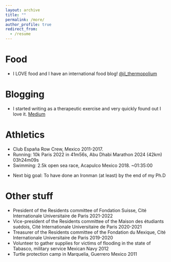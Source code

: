 ```yaml
---
layout: archive
title: ""
permalink: /more/
author_profile: true
redirect_from:
  - /resume
---
```


Food
======
* I LOVE food and I have an international food blog! [@il_thermopolium](https://www.instagram.com/il_thermopolium/)

<!-- Ph.D. Journey
======
* I started an instagram blog of my everyday adventures doing a Ph.D. If just one person can benefit from what I shared, I will have won the game! [@huntingthephd](https://www.instagram.com/il_thermopolium/) -->

Blogging
======
* I started writing as a therapeutic exercise and very quickly found out I love it. [Medium](https://medium.com/@jlaitue)
<!-- * I like to do crazy stuff in front of people so I decided I might as well do it in front of a camera. [Julián Lechuga](https://www.youtube.com/channel/UCLe6g_04NWVkgTGVYsc-bQA) -->


Athletics
======
* Club España Row Crew, Mexico 2011-2017. 
* Running: 10k Paris 2022 in 41m56s, Abu Dhabi Marathon 2024 (42km) 03h24m09s
* Swimming: 2.5k open sea race, Acapulco Mexico 2018. ~01:35:00
<!-- * I love snowboarding and I am awfully scared of falling into a cliff sometimes haha -->
* Next big goal: To have done an Ironman (at least) by the end of my Ph.D

Other stuff
======
* President of the Residents committee of Fondation Suisse, Cité Internationale Universitaire de Paris 2021-2022
* Vice-president of the Residents committee of the Maison des étudiants suédois, Cité Internationale Universitaire de Paris 2020-2021
* Treasurer of the Residents committee of the Fondation du Mexique, Cité Internationale Universitaire de Paris 2019-2020
* Volunteer to gather supplies for victims of flooding in the state of Tabasco, military service Mexican Navy 2012
* Turtle protection camp in Marquelia, Guerrero Mexico 2011

<!-- Books
======

I like all types of books but in particular scientific ones and novels from latin american authors. For a full list of my interests in books click [here](https://www.goodreads.com/review/list/47034270?ref=nav_mybooks) -->
